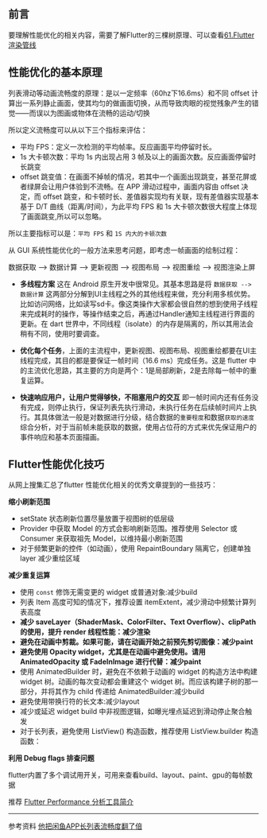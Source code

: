 
## 前言

要理解性能优化的相关内容，需要了解Flutter的三棵树原理、可以查看[61.Flutter渲染管线](file:///../61.Flutter渲染管线.md)

## 性能优化的基本原理

列表滑动等动画流畅度的原理：是以一定频率（60hz下16.6ms）和不同 offset 计算出一系列静止画面，使其均匀的做画面切换，从而导致肉眼的视觉残象产生的错觉——而误以为图画或物体在流畅的运动/切换

所以定义流畅度可以从以下三个指标来评估：

* 平均 FPS：定义一次检测的平均帧率。反应画面平均停留时长。
* 1s 大卡顿次数：平均 1s 内出现占用 3 帧及以上的画面次数。反应画面停留时长跳变
* offset 跳变值：在画面不掉帧的情况，若其中一个画面出现跳变，甚至花屏或者绿屏会让用户体验到不流畅。在 APP 滑动过程中，画面内容由 offset 决定，而 offset 跳变，和卡顿时长、差值器实现均有关联，现有差值器实现基本基于 D/T 曲线（距离/时间），为此平均 FPS 和 1s 大卡顿次数很大程度上体现了画面跳变,所以可以忽略。

所以主要指标可以是：`平均 FPS` 和 `1S 内大的卡顿次数`


从 GUI 系统性能优化的一般方法来思考问题，即考虑一帧画面的绘制过程：

数据获取 --> 数据计算 --> 更新视图 --> 视图布局 --> 视图重绘 --> 视图渲染上屏

* **多线程方案** 这在 Android 原生开发中很常见。其基本思路是将 `数据获取 --> 数据计算` 这两部分分解到UI主线程之外的其他线程来做，充分利用多核优势。比如访问网络，比如读写sd卡。像这类操作大家都会很自然的想到使用子线程来完成耗时的操作，等操作结束之后，再通过Handler通知主线程进行界面的更新。在 dart 世界中，不同线程（isolate）的内存是隔离的，所以其用法会稍有不同，使用时要调查。

* **优化每个任务**，上面的主流程中，更新视图、视图布局、视图重绘都要在UI主线程完成，其目的都是要保证一帧时间（16.6 ms）完成任务。这是 flutter 中的主流优化思路，其主要的方向是两个：1是局部刷新，2是去除每一帧中的重复运算。
  
* **快速响应用户，让用户觉得够快，不阻塞用户的交互** 即一帧时间内还有任务没有完成，则停止执行，保证列表先执行滑动，未执行任务在后续帧时间片上执行。其具体做法一般是对数据进行分级，结合数据的`重要程度`和数据`获取的速度`综合分析，对于当前帧未能获取的数据，使用占位苻的方式来优先保证用户的事件响应和基本页面描画。

## Flutter性能优化技巧

从网上搜集汇总了flutter 性能优化相关的优秀文章提到的一些技巧：

**缩小刷新范围**

* setState 状态刷新位置尽量放置于视图树的低层级
* Provider 中获取 Model 的方式会影响刷新范围。推荐使用 Selector 或 Consumer 来获取祖先 Model，以维持最小刷新范围
* 对于频繁更新的控件（如动画），使用 RepaintBoundary 隔离它，创建单独 layer 减少重绘区域


**减少重复运算**

* 使用 `const` 修饰无需变更的 widget 或普通对象:减少build
* 列表 Item 高度可知的情况下，推荐设置 itemExtent，减少滑动中频繁计算列表高度
* **减少 saveLayer（ShaderMask、ColorFilter、Text Overflow）、clipPath的使用，提升 render 线程性能：减少渲染**
* **避免在动画中剪裁。如果可能，请在动画开始之前预先剪切图像：减少paint**
* **避免使用 Opacity widget，尤其是在动画中避免使用。请用 AnimatedOpacity 或 FadeInImage 进行代替：减少paint**
* 使用 AnimatedBuilder 时，避免在不依赖于动画的 widget 的构造方法中构建 widget 树。动画的每次变动都会重建这个 widget 树。而应该构建子树的那一部分，并将其作为 child 传递给 AnimatedBuilder:减少build
* 避免使用带换行符的长文本:减少layout
* 减少或延迟 widget build 中非视图逻辑，如曝光埋点延迟到滑动停止聚合触发
* 对于长列表，避免使用 ListView() 构造函数，推荐使用 ListView.builder 构造函数：


**利用 Debug flags 排查问题**

flutter内置了多个调试用开关，可用来查看build、layout、paint、gpu的每帧数据

推荐 [Flutter Performance 分析工具简介](https://www.sunmoonblog.com/2020/01/10/flutter-performance-tools/)


---
参考资料
[他把闲鱼APP长列表流畅度翻了倍](https://zhuanlan.zhihu.com/p/269795712)

